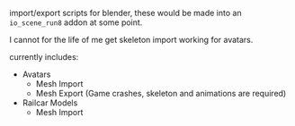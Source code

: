 import/export scripts for blender, these would be made into an `io_scene_run8` addon at some point.

I cannot for the life of me get skeleton import working for avatars.

currently includes:
- Avatars
  - Mesh Import
  - Mesh Export (Game crashes, skeleton and animations are required)
- Railcar Models
  - Mesh Import